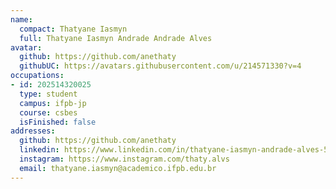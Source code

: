 ```yaml
---
name:
  compact: Thatyane Iasmyn
  full: Thatyane Iasmyn Andrade Andrade Alves
avatar:
  github: https://github.com/anethaty
  githubUC: https://avatars.githubusercontent.com/u/214571330?v=4
occupations:
- id: 202514320025
  type: student
  campus: ifpb-jp
  course: csbes
  isFinished: false
addresses:
  github: https://github.com/anethaty
  linkedin: https://www.linkedin.com/in/thatyane-iasmyn-andrade-alves-54b310383/
  instagram: https://www.instagram.com/thaty.alvs
  email: thatyane.iasmyn@academico.ifpb.edu.br
---
```

